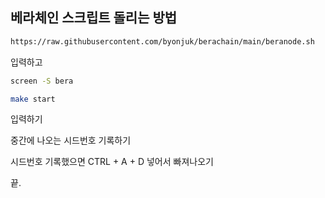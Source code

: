 ## 베라체인 스크립트 돌리는 방법

```bash
https://raw.githubusercontent.com/byonjuk/berachain/main/beranode.sh
```

입력하고

```bash
screen -S bera
```

```bash
make start
```

입력하기

중간에 나오는 시드번호 기록하기

시드번호 기록했으면 CTRL + A + D 넣어서 빠져나오기

끝.
